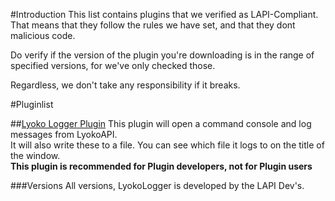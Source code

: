 #Introduction
This list contains plugins that we verified as LAPI-Compliant.<br>
That means that they follow the rules we have set, and that they dont malicious code.<br>

Do verify if the version of the plugin you're downloading is in the range of specified versions, for we've only checked those.<br>

Regardless, we don't take any responsibility if it breaks.<br>

#Pluginlist

##[Lyoko Logger Plugin](https://github.com/LyokoAPI/LyokoLoggerPlugin)
This plugin will open a command console and log messages from LyokoAPI.<br>
It will also write these to a file. You can see which file it logs to on the title of the window.<br>
**This plugin is recommended for Plugin developers, not for Plugin users**

###Versions
All versions, LyokoLogger is developed by the LAPI Dev's.
